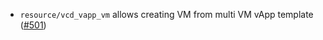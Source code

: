 * `resource/vcd_vapp_vm` allows creating VM from multi VM vApp template ([#501](https://github.com/terraform-providers/terraform-provider-vcd/issues/501))
